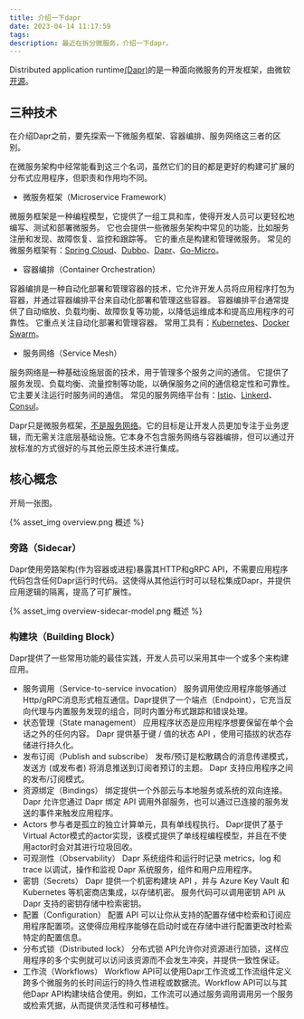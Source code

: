 ```yaml
---
title: 介绍一下dapr
date: 2023-04-14 11:17:59
tags:
description: 最近在拆分微服务，介绍一下dapr。
---
```

Distributed application runtime[(Dapr)](https://dapr.io/)的是一种面向微服务的开发框架，由微软[开源](https://github.com/dapr/dapr)。

## 三种技术

在介绍Dapr之前，要先探索一下微服务框架、容器编排、服务网络这三者的区别。

在微服务架构中经常能看到这三个名词，虽然它们的目的都是更好的构建可扩展的分布式应用程序，但职责和作用均不同。

- 微服务框架（Microservice Framework）

微服务框架是一种编程模型，它提供了一组工具和库，使得开发人员可以更轻松地编写、测试和部署微服务。
它也会提供一些微服务架构中常见的功能，比如服务注册和发现、故障恢复、监控和跟踪等。
它的重点是构建和管理微服务。
常见的微服务框架有：[Spring Cloud](https://spring.io/projects/spring-cloud)、[Dubbo](https://dubbo.apache.org/en/index.html)、[Dapr]((https://dapr.io/))、[Go-Micro](https://github.com/go-micro/go-micro)。

- 容器编排（Container Orchestration）

容器编排是一种自动化部署和管理容器的技术，它允许开发人员将应用程序打包为容器，并通过容器编排平台来自动化部署和管理这些容器。
容器编排平台通常提供了自动缩放、负载均衡、故障恢复等功能，以降低运维成本和提高应用程序的可靠性。
它重点关注自动化部署和管理容器。
常用工具有：[Kubernetes](https://kubernetes.io/)、[Docker Swarm](https://docs.docker.com/engine/swarm/)。

- 服务网络（Service Mesh）

服务网络是一种基础设施层面的技术，用于管理多个服务之间的通信。
它提供了服务发现、负载均衡、流量控制等功能，以确保服务之间的通信稳定性和可靠性。
它主要关注运行时服务间的通信。
常见的服务网络平台有：[Istio](https://istio.io/)、[Linkerd](https://linkerd.io/)、[Consul](https://www.consul.io/)。

Dapr只是微服务框架，[不是服务网络](https://docs.dapr.io/concepts/service-mesh/)。它的目标是让开发人员更加专注于业务逻辑，而无需关注底层基础设施。它本身不包含服务网络与容器编排，但可以通过开放标准的方式很好的与其他云原生技术进行集成。

## 核心概念

开局一张图。

{% asset_img overview.png 概述 %}

### 旁路（Sidecar）

Dapr使用旁路架构(作为容器或进程)暴露其HTTP和gRPC API，不需要应用程序代码包含任何Dapr运行时代码。这使得从其他运行时可以轻松集成Dapr，并提供应用逻辑的隔离，提高了可扩展性。

{% asset_img overview-sidecar-model.png 概述 %}

### 构建块（Building Block）

Dapr提供了一些常用功能的最佳实践，开发人员可以采用其中一个或多个来构建应用。

- 服务调用（Service-to-service invocation）
  服务调用使应用程序能够通过Http/gRPC消息形式相互通信。Dapr提供了一个端点（Endpoint），它充当反向代理与内置服务发现的组合，同时内置分布式跟踪和错误处理。
- 状态管理（State management）
  应用程序状态是应用程序想要保留在单个会话之外的任何内容。 Dapr 提供基于键 / 值的状态 API ，使用可插拔的状态存储进行持久化。
- 发布订阅（Publish and subscribe）
  发布/预订是松散耦合的消息传递模式，发送方 (或发布者) 将消息推送到订阅者预订的主题。 Dapr 支持应用程序之间的发布/订阅模式。
- 资源绑定（Bindings）
  绑定提供一个外部云与本地服务或系统的双向连接。 Dapr 允许您通过 Dapr 绑定 API 调用外部服务，也可以通过已连接的服务发送的事件来触发应用程序。
- Actors
  参与者是孤立的独立计算单元，具有单线程执行。 Dapr提供了基于Virtual Actor模式的actor实现，该模式提供了单线程编程模型，并且在不使用actor时会对其进行垃圾回收。
- 可观测性（Observability）
  Dapr 系统组件和运行时记录 metrics，log 和 trace 以调试，操作和监视 Dapr 系统服务，组件和用户应用程序。
- 密钥（Secrets）
  Dapr 提供一个机密构建块 API ，并与 Azure Key Vault 和 Kubernetes 等机密商店集成，以存储机密。 服务代码可以调用密钥 API 从 Dapr 支持的密钥存储中检索密钥。
- 配置（Configuration）
  配置 API 可以让你从支持的配置存储中检索和订阅应用程序配置项。这使得应用程序能够在启动时或在存储中进行配置更改时检索特定的配置信息。
- 分布式锁（Distributed lock）
  分布式锁 API允许你对资源进行加锁，这样应用程序的多个实例就可以访问该资源而不会发生冲突，并提供一致性保证。
- 工作流（Workflows）
  Workflow API可以使用Dapr工作流或工作流组件定义跨多个微服务的长时间运行的持久性进程或数据流。Workflow API可以与其他Dapr API构建块结合使用。例如，工作流可以通过服务调用调用另一个服务或检索凭据，从而提供灵活性和可移植性。

